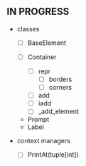 IN PROGRESS
-----------

* classes
    - [ ] BaseElement

    - [ ] Container
        + [ ] repr
            * [ ] borders
            * [ ] corners
        + [ ] add
        + [ ] iadd
        + [ ] \_add_element

    -  Prompt
    -  Label

* context managers
    - [ ] PrintAt(tuple[int])
